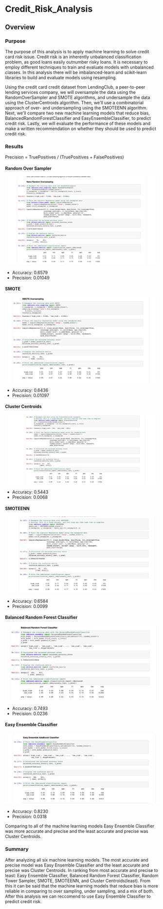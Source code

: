# Credit_Risk_Analysis

## Overview

### Purpose
The purpose of this analysis is to apply machine learning to solve credit card risk issue. Credit risk is an inherently unbalanced classification problem, as good loans easily outnumber risky loans. It is necessary to employ different techniques to train and evaluate models with unbalanced classes. In this analysis there will be imbalanced-learn and scikit-learn libraries to build and evaluate models using resampling.

Using the credit card credit dataset from LendingClub, a peer-to-peer lending services company, we will oversample the data using the RandomOverSampler and SMOTE algorithms, and undersample the data using the ClusterCentroids algorithm. Then, we'll use a combinatorial approach of over- and undersampling using the SMOTEENN algorithm. Next, we'll compare two new machine learning models that reduce bias, BalancedRandomForestClassifier and EasyEnsembleClassifier, to predict credit risk. Lastly, we will evaluate the performance of these models and make a written recommendation on whether they should be used to predict credit risk.

### Results

Precision = TruePositives / (TruePositives + FalsePositives)
#### Random Over Sampler
![ros](resources/RandomOverSampler.png)

- Accuracy: 0.6579
- Precision: 0.01049

#### SMOTE
![smote](resources/SMOTE.png)

- Accuracy: 0.6436
- Precision: 0.01097

#### Cluster Centroids
![clustercentroids](resources/clustercentroids.png)

- Accuracy: 0.5443
- Precision: 0.0068

#### SMOTEENN
![smoteenn](resources/smoteenn.png)

- Accuracy: 0.6584
- Precision: 0.0099

#### Balanced Random Forest Classifier
![brfc](resources/brfc.png)

- Accuracy: 0.7493
- Precision: 0.0236

#### Easy Ensemble Classifier
![eec](resources/eec.png)

- Accuracy: 0.8230
- Precision: 0.0318

Comparing to all of the machine learning models Easy Ensemble Classifier was more accurate and precise and the least accurate and precise was Cluster Centroids.

### Summary

After analyzing all six machine learning models. The most accurate and precise model was Easy Ensemble Classifier and the least accurate and precise was Cluster Centroids. In ranking from most accurate and precise to least: Easy Ensemble Classifier, Balanced Random Forest Classifier, Random Tower Sampler, SMOTE, SMOTEENN, and Cluster Centroids(least). From this it can be said that the machine learning models that reduce bias is more reliable in comparing to over sampling, under sampling, and a mix of both. After this analysis we can reccomend to use Easy Ensemble Classifier to predict credit risk. 


